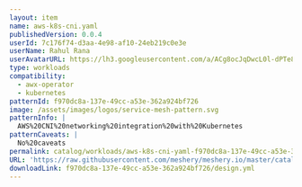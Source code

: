 ```yaml
---
layout: item
name: aws-k8s-cni.yaml
publishedVersion: 0.0.4
userId: 7c176f74-d3aa-4e98-af10-24eb219c0e3e
userName: Rahul Rana
userAvatarURL: https://lh3.googleusercontent.com/a/ACg8ocJqDwcL0l-dPTe8Ic7gU-BoXl2uje2bBhZyCQe52y7upfoZCI43=s96-c
type: workloads
compatibility:
  - awx-operator
  - kubernetes
patternId: f970dc8a-137e-49cc-a53e-362a924bf726
image: /assets/images/logos/service-mesh-pattern.svg
patternInfo: |
  AWS%20CNI%20networking%20integration%20with%20Kubernetes
patternCaveats: |
  No%20caveats
permalink: catalog/workloads/aws-k8s-cni-yaml-f970dc8a-137e-49cc-a53e-362a924bf726.html
URL: 'https://raw.githubusercontent.com/meshery/meshery.io/master/catalog/f970dc8a-137e-49cc-a53e-362a924bf726/0.0.4/design.yml'
downloadLink: f970dc8a-137e-49cc-a53e-362a924bf726/design.yml
---
```

